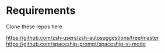 # Requirements

Clone these repos here

https://github.com/zsh-users/zsh-autosuggestions/tree/master
https://github.com/spaceship-prompt/spaceship-vi-mode
